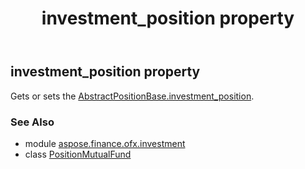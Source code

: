 ﻿---
title: investment_position property
second_title: Aspose.Finance for Python via .NET API References
description: 
type: docs
weight: 30
url: /python-net/aspose.finance.ofx.investment/positionmutualfund/investment_position/
is_root: false
---

## investment_position property


Gets or sets the [AbstractPositionBase.investment_position](/finance/python-net/aspose.finance.ofx.investment/abstractpositionbase#investment_position).

### See Also
* module [aspose.finance.ofx.investment](../../)
* class [PositionMutualFund](/finance/python-net/aspose.finance.ofx.investment/positionmutualfund)
